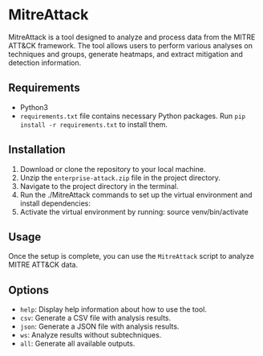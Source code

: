 # MitreAttack

MitreAttack is a tool designed to analyze and process data from the MITRE ATT&CK framework. The tool allows users to perform various analyses on techniques and groups, generate heatmaps, and extract mitigation and detection information.

## Requirements
- Python3
- `requirements.txt` file contains necessary Python packages. Run `pip install -r requirements.txt` to install them.

## Installation
1. Download or clone the repository to your local machine.
2. Unzip the `enterprise-attack.zip` file in the project directory.
3. Navigate to the project directory in the terminal.
4. Run the ./MitreAttack commands to set up the virtual environment and install dependencies:
5. Activate the virtual environment by running:
    source venv/bin/activate

## Usage
Once the setup is complete, you can use the `MitreAttack` script to analyze MITRE ATT&CK data.


## Options
- `help`: Display help information about how to use the tool.
- `csv`: Generate a CSV file with analysis results.
- `json`: Generate a JSON file with analysis results.
- `ws`: Analyze results without subtechniques.
- `all`: Generate all available outputs.

